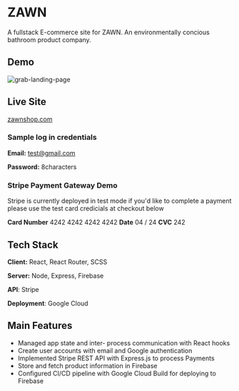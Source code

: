 # ZAWN

A fullstack E-commerce site for ZAWN. An environmentally concious bathroom product company.

## Demo
![grab-landing-page](https://github.com/djballowe/ZAWN/blob/main/demo_1.gif)

## Live Site 
[zawnshop.com](https://zawn-d7f63.firebaseapp.com/)

### Sample log in credentials 

**Email:** test@gmail.com 

**Password:** 8characters

### Stripe Payment Gateway Demo

Stripe is currently deployed in test mode if you'd like to complete a payment please use the test card credicials at checkout below

**Card Number** 4242 4242 4242 4242
**Date** 04 / 24
**CVC** 242

## Tech Stack

**Client:** React, React Router, SCSS

**Server:** Node, Express, Firebase

**API**: Stripe

**Deployment**: Google Cloud




## Main Features

- Managed app state and inter- process communication with React hooks
- Create user accounts with email and Google authentication 
- Implemented Stripe REST API with Express.js to process Payments
- Store and fetch product information in Firebase
- Configured CI/CD pipeline with Google Cloud Build for deploying to Firebase

